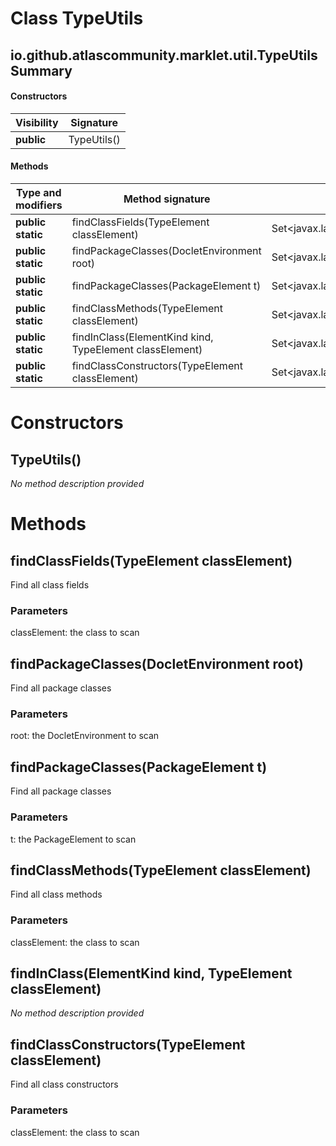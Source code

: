 Class TypeUtils
===============


io.github.atlascommunity.marklet.util.TypeUtils Summary
-------
#### Constructors
| Visibility | Signature   |
| ---------- | ----------- |
| **public** | TypeUtils() |
#### Methods
| Type and modifiers | Method signature                                        | Return type                                     |
| ------------------ | ------------------------------------------------------- | ----------------------------------------------- |
| **public static**  | findClassFields(TypeElement classElement)               | Set<javax.lang.model.element.VariableElement>   |
| **public static**  | findPackageClasses(DocletEnvironment root)              | Set<javax.lang.model.element.TypeElement>       |
| **public static**  | findPackageClasses(PackageElement t)                    | Set<javax.lang.model.element.TypeElement>       |
| **public static**  | findClassMethods(TypeElement classElement)              | Set<javax.lang.model.element.ExecutableElement> |
| **public static**  | findInClass(ElementKind kind, TypeElement classElement) | Set<javax.lang.model.element.Element>           |
| **public static**  | findClassConstructors(TypeElement classElement)         | Set<javax.lang.model.element.ExecutableElement> |

Constructors
============
TypeUtils()
-----------
*No method description provided*



Methods
=======
findClassFields(TypeElement classElement)
-----------------------------------------
Find all class fields

### Parameters

classElement: the class to scan


findPackageClasses(DocletEnvironment root)
------------------------------------------
Find all package classes

### Parameters

root: the DocletEnvironment to scan


findPackageClasses(PackageElement t)
------------------------------------
Find all package classes

### Parameters

t: the PackageElement to scan


findClassMethods(TypeElement classElement)
------------------------------------------
Find all class methods

### Parameters

classElement: the class to scan


findInClass(ElementKind kind, TypeElement classElement)
-------------------------------------------------------
*No method description provided*


findClassConstructors(TypeElement classElement)
-----------------------------------------------
Find all class constructors

### Parameters

classElement: the class to scan



